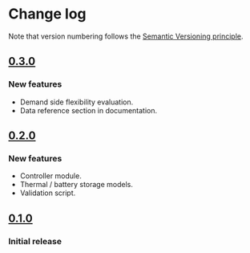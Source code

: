 # Change log

Note that version numbering follows the [Semantic Versioning principle](https://semver.org/).

## [0.3.0](https://github.com/TUMCREATE-ESTL/cobmo/releases/tag/0.3.0)

### New features

- Demand side flexibility evaluation.
- Data reference section in documentation.

## [0.2.0](https://github.com/TUMCREATE-ESTL/cobmo/releases/tag/0.2.0)

### New features

- Controller module.
- Thermal / battery storage models.
- Validation script.

## [0.1.0](https://github.com/TUMCREATE-ESTL/cobmo/releases/tag/0.1.0)

### Initial release

